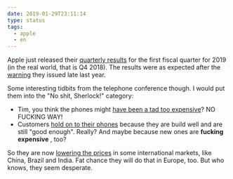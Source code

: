 ```yaml
---
date: 2019-01-29T23:11:14
type: status
tags:
  - apple
  - en
---
```


Apple just released their [quarterly results](https://www.macrumors.com/2019/01/29/apple-1q-2019-results/) for the first fiscal quarter for 2019 (in the real world, that is Q4 2018). The results were as expected after the [warning](https://www.macrumors.com/2019/01/02/apple-lowers-q1-2019-revenue-guidance/) they issued late last year.

Some interesting tidbits from the telephone conference though. I would put them into the "No shit, Sherlock!" category:

* Tim, you think the phones might [have been a tad too expensive](https://www.macrumors.com/2019/01/29/tim-cook-price-a-factor-declining-sales/)? NO FUCKING WAY!
* Customers [hold on to their phones](https://www.macrumors.com/2019/01/29/apple-lower-upgrades-explanation/) because they are build well and are still "good enough". Really? And maybe because new ones are **fucking expensive** , too?

So they are now [lowering the prices](https://www.macrumors.com/2019/01/29/iphone-price-cuts-international-markets/) in some international markets, like China, Brazil and India. Fat chance they will do that in Europe, too. But who knows, they seem desperate.
